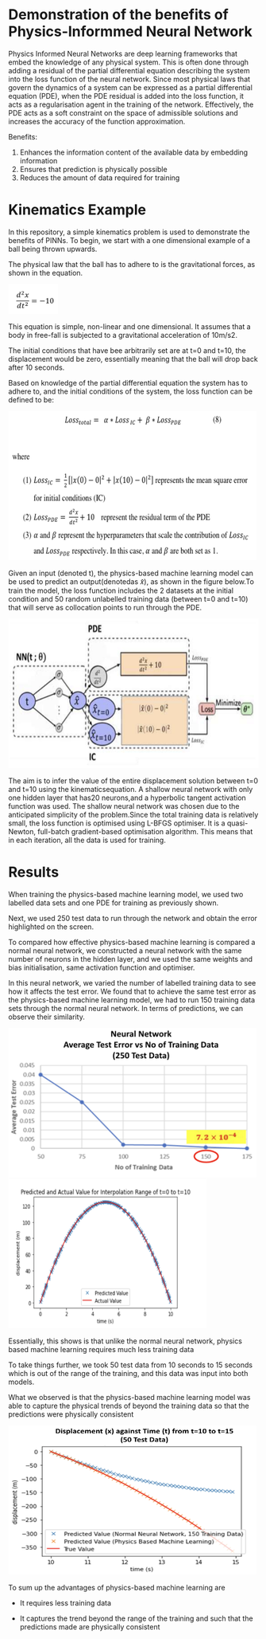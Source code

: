 # Demonstration of the benefits of Physics-Informmed Neural Network

Physics Informed Neural Networks are deep learning frameworks that embed the knowledge of any physical system. This is often done through adding a residual of the partial differential equation describing the system into the loss function of the neural network. Since most physical laws that govern the dynamics of a system can be expressed as a partial differential equation (PDE), when the PDE residual is added into the loss function, it acts as a regularisation agent in the training of the network. 
Effectively, the PDE acts as a soft constraint on the space of admissible solutions and increases the accuracy of the function approximation.

Benefits:
1. Enhances the information content of the available data by embedding information
2. Ensures that prediction is physically possible
3. Reduces the amount of data required for training

# Kinematics Example

In this repository, a simple kinematics problem is used to demonstrate the benefits of PINNs. 
To begin, we start with a one dimensional example of a ball being thrown upwards.

The physical law that the ball has to adhere to is the gravitational forces, as shown in the equation.

<img src="https://github.com/nicholassung97/DemonstrationofPINNs/blob/main/image/Screenshot%202022-09-22%20at%202.10.46%20PM.png" width="100" height="60" />

This equation is simple, non-linear and one dimensional. It assumes that a body in free-fall is subjected to a gravitational acceleration of 10m/s2.

The initial conditions that have bee arbitrarily set are at t=0 and t=10, the displacement would be zero, essentially meaning that the ball will drop back after 10 seconds. 

Based on knowledge of the partial differential equation the system has to adhere to, and the initial conditions of the system, the loss function can be defined to be:

<img src="https://github.com/nicholassung97/DemonstrationofPINNs/blob/main/image/Screenshot%202022-09-22%20at%202.20.15%20PM.png" width="500" height="300" />

Given an input (denoted t), the physics-based machine learning model can be used to predict an output(denotedas 𝑥̂), as shown in the figure below.To train the model, the loss function includes the 2 datasets at the initial condition and 50 random unlabelled training data (between t=0 and t=10) that will serve as collocation points to run through the PDE. 


<img src="https://github.com/nicholassung97/DemonstrationofPINNs/blob/main/image/Screenshot%202022-09-22%20at%202.20.32%20PM.png" width="600" height="300" />

The aim is to infer the value of the entire displacement solution between t=0 and t=10 using the kinematicsequation. A shallow neural network with only one hidden layer that has20 neurons,and a hyperbolic tangent activation function was used. The shallow neural network was chosen due to the anticipated simplicity of the problem.Since the total training data is relatively small, the loss function is optimised using L-BFGS optimiser. It is a quasi-Newton, full-batch gradient-based optimisation algorithm. This means that in each iteration, all the data is used for training. 

# Results
When training the physics-based machine learning model, we used two labelled data sets and one PDE for training as previously shown.​

Next, we used 250 test data to run through the network and obtain the error highlighted on the screen. ​

To compared how effective physics-based machine learning is compared a normal neural network, we constructed a neural network with the same number of neurons in the hidden layer, and we used the same weights and bias initialisation, same activation function and optimiser. ​

In this neural network, we varied the number of labelled training data to see how it affects the test error. We found that to achieve the same test error as the physics-based machine learning model, we had to run 150 training data sets through the normal neural network. In terms of predictions, we can observe their similarity.​

<img src="https://github.com/nicholassung97/DemonstrationofPINNs/blob/main/image/Screenshot%202022-09-22%20at%202.37.55%20PM.png" width="500" height="300" />


<img src="https://github.com/nicholassung97/DemonstrationofPINNs/blob/main/image/Screenshot%202022-09-22%20at%202.21.01%20PM.png" width="400" height="300" />

Essentially, this shows is that unlike the normal neural network, physics based machine learning requires much less training data​


To take things further, we took 50 test data from 10 seconds to 15 seconds which is out of the range of the training, and this data was input into both models.​

What we observed is that the physics-based machine learning model was able to capture the physical trends of beyond the training data so that the predictions were physically consistent​

<img src="https://github.com/nicholassung97/DemonstrationofPINNs/blob/main/image/Screenshot%202022-09-22%20at%202.38.41%20PM.png" width="500" height="300" />

To sum up the advantages of physics-based machine learning are​

- It requires less training data​

- It captures the trend beyond the range of the training and such that the predictions made are physically consistent​
